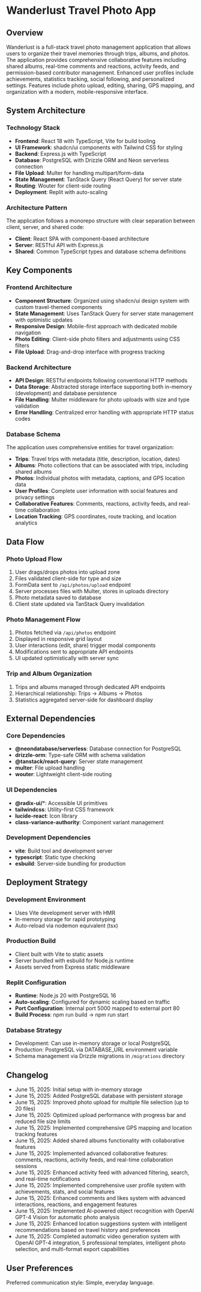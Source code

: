 # Wanderlust Travel Photo App

## Overview

Wanderlust is a full-stack travel photo management application that allows users to organize their travel memories through trips, albums, and photos. The application provides comprehensive collaborative features including shared albums, real-time comments and reactions, activity feeds, and permission-based contributor management. Enhanced user profiles include achievements, statistics tracking, social following, and personalized settings. Features include photo upload, editing, sharing, GPS mapping, and organization with a modern, mobile-responsive interface.

## System Architecture

### Technology Stack
- **Frontend**: React 18 with TypeScript, Vite for build tooling
- **UI Framework**: shadcn/ui components with Tailwind CSS for styling
- **Backend**: Express.js with TypeScript
- **Database**: PostgreSQL with Drizzle ORM and Neon serverless connection
- **File Upload**: Multer for handling multipart/form-data
- **State Management**: TanStack Query (React Query) for server state
- **Routing**: Wouter for client-side routing
- **Deployment**: Replit with auto-scaling

### Architecture Pattern
The application follows a monorepo structure with clear separation between client, server, and shared code:
- **Client**: React SPA with component-based architecture
- **Server**: RESTful API with Express.js
- **Shared**: Common TypeScript types and database schema definitions

## Key Components

### Frontend Architecture
- **Component Structure**: Organized using shadcn/ui design system with custom travel-themed components
- **State Management**: Uses TanStack Query for server state management with optimistic updates
- **Responsive Design**: Mobile-first approach with dedicated mobile navigation
- **Photo Editing**: Client-side photo filters and adjustments using CSS filters
- **File Upload**: Drag-and-drop interface with progress tracking

### Backend Architecture
- **API Design**: RESTful endpoints following conventional HTTP methods
- **Data Storage**: Abstracted storage interface supporting both in-memory (development) and database persistence
- **File Handling**: Multer middleware for photo uploads with size and type validation
- **Error Handling**: Centralized error handling with appropriate HTTP status codes

### Database Schema
The application uses comprehensive entities for travel organization:
- **Trips**: Travel trips with metadata (title, description, location, dates)
- **Albums**: Photo collections that can be associated with trips, including shared albums
- **Photos**: Individual photos with metadata, captions, and GPS location data
- **User Profiles**: Complete user information with social features and privacy settings
- **Collaborative Features**: Comments, reactions, activity feeds, and real-time collaboration
- **Location Tracking**: GPS coordinates, route tracking, and location analytics

## Data Flow

### Photo Upload Flow
1. User drags/drops photos into upload zone
2. Files validated client-side for type and size
3. FormData sent to `/api/photos/upload` endpoint
4. Server processes files with Multer, stores in uploads directory
5. Photo metadata saved to database
6. Client state updated via TanStack Query invalidation

### Photo Management Flow
1. Photos fetched via `/api/photos` endpoint
2. Displayed in responsive grid layout
3. User interactions (edit, share) trigger modal components
4. Modifications sent to appropriate API endpoints
5. UI updated optimistically with server sync

### Trip and Album Organization
1. Trips and albums managed through dedicated API endpoints
2. Hierarchical relationship: Trips → Albums → Photos
3. Statistics aggregated server-side for dashboard display

## External Dependencies

### Core Dependencies
- **@neondatabase/serverless**: Database connection for PostgreSQL
- **drizzle-orm**: Type-safe ORM with schema validation
- **@tanstack/react-query**: Server state management
- **multer**: File upload handling
- **wouter**: Lightweight client-side routing

### UI Dependencies
- **@radix-ui/***: Accessible UI primitives
- **tailwindcss**: Utility-first CSS framework
- **lucide-react**: Icon library
- **class-variance-authority**: Component variant management

### Development Dependencies
- **vite**: Build tool and development server
- **typescript**: Static type checking
- **esbuild**: Server-side bundling for production

## Deployment Strategy

### Development Environment
- Uses Vite development server with HMR
- In-memory storage for rapid prototyping
- Auto-reload via nodemon equivalent (tsx)

### Production Build
- Client built with Vite to static assets
- Server bundled with esbuild for Node.js runtime
- Assets served from Express static middleware

### Replit Configuration
- **Runtime**: Node.js 20 with PostgreSQL 16
- **Auto-scaling**: Configured for dynamic scaling based on traffic
- **Port Configuration**: Internal port 5000 mapped to external port 80
- **Build Process**: npm run build → npm run start

### Database Strategy
- Development: Can use in-memory storage or local PostgreSQL
- Production: PostgreSQL via DATABASE_URL environment variable
- Schema management via Drizzle migrations in `/migrations` directory

## Changelog
- June 15, 2025: Initial setup with in-memory storage
- June 15, 2025: Added PostgreSQL database with persistent storage
- June 15, 2025: Improved photo upload for multiple file selection (up to 20 files)
- June 15, 2025: Optimized upload performance with progress bar and reduced file size limits
- June 15, 2025: Implemented comprehensive GPS mapping and location tracking features
- June 15, 2025: Added shared albums functionality with collaborative features
- June 15, 2025: Implemented advanced collaborative features: comments, reactions, activity feeds, and real-time collaboration sessions
- June 15, 2025: Enhanced activity feed with advanced filtering, search, and real-time notifications
- June 15, 2025: Implemented comprehensive user profile system with achievements, stats, and social features
- June 15, 2025: Enhanced comments and likes system with advanced interactions, reactions, and engagement features
- June 15, 2025: Implemented AI-powered object recognition with OpenAI GPT-4 Vision for automatic photo analysis
- June 15, 2025: Enhanced location suggestions system with intelligent recommendations based on travel history and preferences
- June 15, 2025: Completed automatic video generation system with OpenAI GPT-4 integration, 5 professional templates, intelligent photo selection, and multi-format export capabilities

## User Preferences

Preferred communication style: Simple, everyday language.